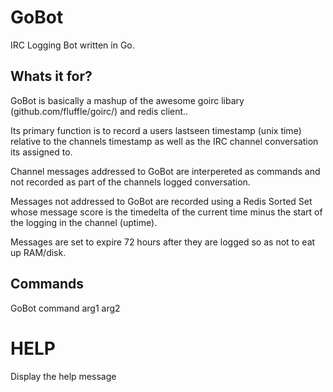 GoBot
=====
IRC Logging Bot written in Go.


Whats it for?
-------------
GoBot is basically a mashup of the awesome goirc libary (github.com/fluffle/goirc/)
and redis client.. 

Its primary function is to record a users lastseen timestamp (unix time) relative
to the channels timestamp as well as the IRC channel conversation its assigned to.

Channel messages addressed to GoBot are interpereted as commands and not recorded
as part of the channels logged conversation.

Messages not addressed to GoBot are recorded using a Redis Sorted Set whose message score is the timedelta
of the current time minus the start of the logging in the channel (uptime).

Messages are set to expire 72 hours after they are logged so as not to eat up RAM/disk.

Commands
--------

GoBot command arg1 arg2


HELP
===
Display the help message

